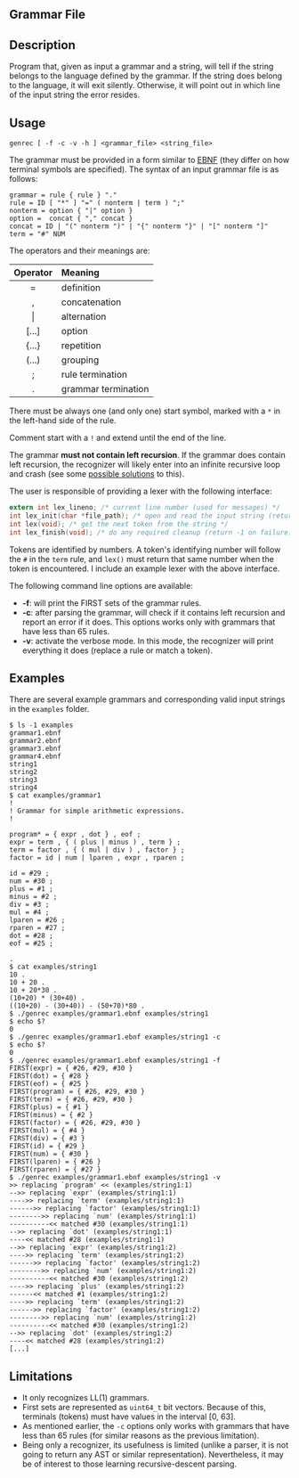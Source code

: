 ## Grammar File





## Description

Program that, given as input a grammar and a string, will tell if the string belongs to the language defined by the grammar. If the string does belong to the language, it will exit silently. Otherwise, it will point out in which line of the input string the error resides.

## Usage

    genrec [ -f -c -v -h ] <grammar_file> <string_file>

The grammar must be provided in a form similar to [EBNF](https://en.wikipedia.org/wiki/Extended_Backus–Naur_Form) (they differ on how terminal symbols are specified). The syntax of an input grammar file is as follows:

    grammar = rule { rule } "."
    rule = ID [ "*" ] "=" ( nonterm | term ) ";"
    nonterm = option { "|" option }
    option =  concat { "," concat }
    concat = ID | "(" nonterm ")" | "{" nonterm "}" | "[" nonterm "]"
    term = "#" NUM

The operators and their meanings are:

Operator | Meaning
:---:|:---
= | definition
, | concatenation
\| | alternation
[...] | option
{...} | repetition
(...) | grouping
; | rule termination
. | grammar termination

There must be always one (and only one) start symbol, marked with a `*` in the left-hand side of the rule.

Comment start with a `!` and extend until the end of the line.

The grammar **must not contain left recursion**. If the grammar does contain left recursion, the recognizer will likely enter into an infinite recursive loop and crash (see some [possible solutions](https://en.wikipedia.org/wiki/LL_parser#Conflicts) to this).

The user is responsible of providing a lexer with the following interface:

```c
extern int lex_lineno; /* current line number (used for messages) */
int lex_init(char *file_path); /* open and read the input string (return -1 on failure) */
int lex(void); /* get the next token from the string */
int lex_finish(void); /* do any required cleanup (return -1 on failure) */
```

Tokens are identified by numbers. A token's identifying number will follow the `#` in the `term` rule, and `lex()` must return that same number when the token is encountered. I include an example lexer with the above interface.

The following command line options are available:
* **-f**: will print the FIRST sets of the grammar rules.
* **-c**: after parsing the grammar, will check if it contains left recursion and report an error if it does. This options works only with grammars that have less than 65 rules.
* **-v**: activate the verbose mode. In this mode, the recognizer will print everything it does (replace a rule or match a token).

## Examples

There are several example grammars and corresponding valid input strings in the `examples` folder.

```
$ ls -1 examples
grammar1.ebnf
grammar2.ebnf
grammar3.ebnf
grammar4.ebnf
string1
string2
string3
string4
$ cat examples/grammar1
!
! Grammar for simple arithmetic expressions.
!

program* = { expr , dot } , eof ;
expr = term , { ( plus | minus ) , term } ;
term = factor , { ( mul | div ) , factor } ;
factor = id | num | lparen , expr , rparen ;

id = #29 ;
num = #30 ;
plus = #1 ;
minus = #2 ;
div = #3 ;
mul = #4 ;
lparen = #26 ;
rparen = #27 ;
dot = #28 ;
eof = #25 ;

.
$ cat examples/string1
10 .
10 + 20 .
10 + 20*30 .
(10+20) * (30+40) .
((10+20) - (30+40)) - (50+70)*80 .
$ ./genrec examples/grammar1.ebnf examples/string1
$ echo $?
0
$ ./genrec examples/grammar1.ebnf examples/string1 -c
$ echo $?
0
$ ./genrec examples/grammar1.ebnf examples/string1 -f
FIRST(expr) = { #26, #29, #30 }
FIRST(dot) = { #28 }
FIRST(eof) = { #25 }
FIRST(program) = { #26, #29, #30 }
FIRST(term) = { #26, #29, #30 }
FIRST(plus) = { #1 }
FIRST(minus) = { #2 }
FIRST(factor) = { #26, #29, #30 }
FIRST(mul) = { #4 }
FIRST(div) = { #3 }
FIRST(id) = { #29 }
FIRST(num) = { #30 }
FIRST(lparen) = { #26 }
FIRST(rparen) = { #27 }
$ ./genrec examples/grammar1.ebnf examples/string1 -v
>> replacing `program' << (examples/string1:1)
-->> replacing `expr' (examples/string1:1)
---->> replacing `term' (examples/string1:1)
------>> replacing `factor' (examples/string1:1)
-------->> replacing `num' (examples/string1:1)
----------<< matched #30 (examples/string1:1)
-->> replacing `dot' (examples/string1:1)
----<< matched #28 (examples/string1:1)
-->> replacing `expr' (examples/string1:2)
---->> replacing `term' (examples/string1:2)
------>> replacing `factor' (examples/string1:2)
-------->> replacing `num' (examples/string1:2)
----------<< matched #30 (examples/string1:2)
---->> replacing `plus' (examples/string1:2)
------<< matched #1 (examples/string1:2)
---->> replacing `term' (examples/string1:2)
------>> replacing `factor' (examples/string1:2)
-------->> replacing `num' (examples/string1:2)
----------<< matched #30 (examples/string1:2)
-->> replacing `dot' (examples/string1:2)
----<< matched #28 (examples/string1:2)
[...]
```

## Limitations

* It only recognizes LL(1) grammars.
* First sets are represented as `uint64_t` bit vectors. Because of this, terminals (tokens) must have values in the interval [0, 63].
* As mentioned earlier, the `-c` options only works with grammars that have less than 65 rules (for similar reasons as the previous limitation).
* Being only a recognizer, its usefulness is limited (unlike a parser, it is not going to return any AST or similar representation). Nevertheless, it may be of interest to those learning recursive-descent parsing.
